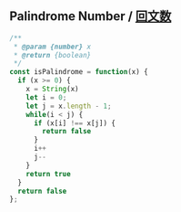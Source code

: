 ## Palindrome Number / [回文数](https://leetcode-cn.com/problems/palindrome-number/)

```js
/**
 * @param {number} x
 * @return {boolean}
 */
const isPalindrome = function(x) {
  if (x >= 0) {
    x = String(x)
    let i = 0;
    let j = x.length - 1;
    while(i < j) {
      if (x[i] !== x[j]) {
        return false
      }
      i++
      j--
    }
    return true
  }
  return false
};
```